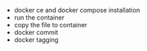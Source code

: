 - docker ce and docker compose installation
- run the container
- copy the file to container
- docker commit
- docker tagging
